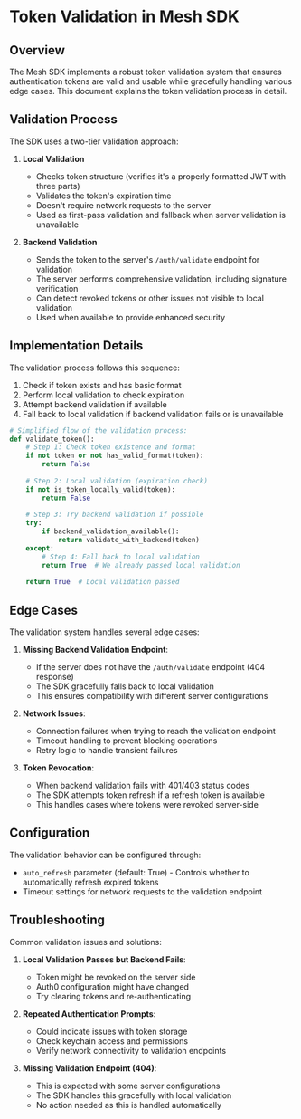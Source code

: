 # Token Validation in Mesh SDK

## Overview

The Mesh SDK implements a robust token validation system that ensures authentication tokens are valid and usable while gracefully handling various edge cases. This document explains the token validation process in detail.

## Validation Process

The SDK uses a two-tier validation approach:

1. **Local Validation**
   - Checks token structure (verifies it's a properly formatted JWT with three parts)
   - Validates the token's expiration time
   - Doesn't require network requests to the server
   - Used as first-pass validation and fallback when server validation is unavailable

2. **Backend Validation**
   - Sends the token to the server's `/auth/validate` endpoint for validation
   - The server performs comprehensive validation, including signature verification
   - Can detect revoked tokens or other issues not visible to local validation
   - Used when available to provide enhanced security

## Implementation Details

The validation process follows this sequence:

1. Check if token exists and has basic format
2. Perform local validation to check expiration
3. Attempt backend validation if available
4. Fall back to local validation if backend validation fails or is unavailable

```python
# Simplified flow of the validation process:
def validate_token():
    # Step 1: Check token existence and format
    if not token or not has_valid_format(token):
        return False
        
    # Step 2: Local validation (expiration check)
    if not is_token_locally_valid(token):
        return False
        
    # Step 3: Try backend validation if possible
    try:
        if backend_validation_available():
            return validate_with_backend(token)
    except:
        # Step 4: Fall back to local validation
        return True  # We already passed local validation
        
    return True  # Local validation passed
```

## Edge Cases

The validation system handles several edge cases:

1. **Missing Backend Validation Endpoint**:
   - If the server does not have the `/auth/validate` endpoint (404 response)
   - The SDK gracefully falls back to local validation
   - This ensures compatibility with different server configurations

2. **Network Issues**:
   - Connection failures when trying to reach the validation endpoint
   - Timeout handling to prevent blocking operations
   - Retry logic to handle transient failures

3. **Token Revocation**:
   - When backend validation fails with 401/403 status codes
   - The SDK attempts token refresh if a refresh token is available
   - This handles cases where tokens were revoked server-side

## Configuration

The validation behavior can be configured through:

- `auto_refresh` parameter (default: True) - Controls whether to automatically refresh expired tokens
- Timeout settings for network requests to the validation endpoint

## Troubleshooting

Common validation issues and solutions:

1. **Local Validation Passes but Backend Fails**:
   - Token might be revoked on the server side
   - Auth0 configuration might have changed
   - Try clearing tokens and re-authenticating

2. **Repeated Authentication Prompts**:
   - Could indicate issues with token storage
   - Check keychain access and permissions
   - Verify network connectivity to validation endpoints

3. **Missing Validation Endpoint (404)**:
   - This is expected with some server configurations
   - The SDK handles this gracefully with local validation
   - No action needed as this is handled automatically
